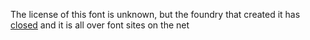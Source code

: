 The license of this font is unknown, but the foundry that created it has [closed](http://moorstation.org/typoasis/designers/casady_greene/index.htm) and it is all over font sites on the net

